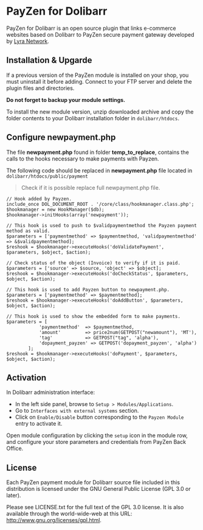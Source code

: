# PayZen for Dolibarr

PayZen for Dolibarr is an open source plugin that links e-commerce websites based on Dolibarr to PayZen secure payment gateway developed by [Lyra Network](https://www.lyra.com/).

## Installation & Upgarde

If a previous version of the PayZen module is installed on your shop, you must uninstall it before adding. Connect to your FTP server and delete the plugin files and directories.

**Do not forget to backup your module settings.**

To install the new module version, unzip downloaded archive and copy the folder contents to your Dolibarr installation folder in `dolibarr/htdocs`.

## Configure newpayment.php
The file  __newpayment.php__  found in folder __temp_to_replace__, contains the calls to the hooks necessary to make payments with Payzen.

The following code should be replaced in  __newpayment.php__  file located in `dolibarr/htdocs/public/payment`

> Check if it is possible replace full newpayment.php file.

```
// Hook added by Payzen.
include_once DOL_DOCUMENT_ROOT . '/core/class/hookmanager.class.php';
$hookmanager = new HookManager($db);
$hookmanager->initHooks(array('newpayment'));
```

```
// This hook is used to push to $validpaymentmethod the Payzen payment method as valid.
$parameters = ['paymentmethod' => $paymentmethod, 'validpaymentmethod' => &$validpaymentmethod];
$reshook = $hookmanager->executeHooks('doValidatePayment', $parameters, $object, $action);
```

```
// Check status of the object (Invoice) to verify if it is paid.
$parameters = ['source' => $source, 'object' => $object];
$reshook = $hookmanager->executeHooks('doCheckStatus', $parameters, $object, $action);
```

```
// This hook is used to add Payzen button to newpayment.php.
$parameters = ['paymentmethod' => $paymentmethod];
$reshook = $hookmanager->executeHooks('doAddButton', $parameters, $object, $action);
```

```
// This hook is used to show the embedded form to make payments.
$parameters = [
			'paymentmethod'  => $paymentmethod,
			'amount'         => price2num(GETPOST("newamount"), 'MT'),
			'tag'            => GETPOST("tag", 'alpha'),
			'dopayment_payzen' => GETPOST('dopayment_payzen', 'alpha')
		];
$reshook = $hookmanager->executeHooks('doPayment', $parameters, $object, $action);
```

## Activation

In Dolibarr administration interface:
- In the left side panel, browse to `Setup > Modules/Applications`.
- Go to `Interfaces with external systems` section.
- Click on `Enable/Disable` button corresponding to the `Payzen Module` entry to activate it.

Open module configuration by clicking the `setup` icon in the module row, and configure your store parameters and credentials from PayZen Back Office.

## License

Each PayZen payment module for Dolibarr source file included in this distribution is licensed under the GNU General Public License (GPL 3.0 or later).

Please see LICENSE.txt for the full text of the GPL 3.0 license. It is also available through the world-wide-web at this URL: http://www.gnu.org/licenses/gpl.html.